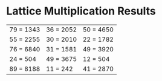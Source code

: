 # Lattice Multiplication Results

|   |   |   |
|---|---|---|
| 79 = 1343 | 36 = 2052 | 50 = 4650 |
| 55 = 2255 | 30 = 2010 | 22 = 1782 |
| 76 = 6840 | 31 = 1581 | 49 = 3920 |
| 24 = 504 | 49 = 3675 | 12 = 504 |
| 89 = 8188 | 11 = 242 | 41 = 2870 |
